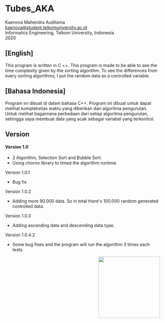 
# Tubes_AKA 
Kaenova Mahendra Auditama  
kaenova@student.telkomuniversity.ac.id  
Informatics Engineering, Telkom University, Indonesia  
2020

## [English]
This program is written in C ++.  This program is made to be able to see the time complexity given by the sorting algorithm.  To see the differences from every sorting algorithms, I put the random data as a controlled variable.

## [Bahasa Indonesia]
Program ini dibuat di dalam bahasa C++. Program ini dibuat untuk dapat melihat kompleksitas waktu yang diberikan dari algoritma pengurutan. Untuk melihat bagaimana perbedaan dari setiap algoritma pengurutan, sehingga saya membuat data yang acak sebagai variabel yang terkontrol.

## Version
<h4>Version 1.0 </h4>

 - 2 Algorithm, Selection Sort and Bubble Sort.
 - Using chorno library to timed the algorithm runtime.
  
  Version 1.0.1
  
  - Bug fix
  
  Version 1.0.2
  
  - Adding more 90.000 data. So in total there's 100.000 random generated controlled data.
  
  Version 1.0.3
  
  - Adding ascending data and descending data type.
  
  Version 1.0.4.2
  
  - Some bug fixes and the program will run the algorithm 3 times each tests.


<img  align= "right" src="https://cdn.discordapp.com/attachments/527433841690804224/791558706508726292/Pre-comp-3.gif"  width="200">
